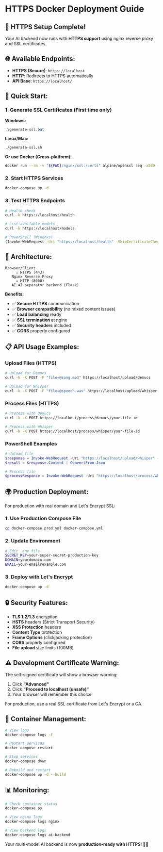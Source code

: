 # HTTPS Docker Deployment Guide

## 🔐 HTTPS Setup Complete!

Your AI backend now runs with **HTTPS support** using nginx reverse proxy and SSL certificates.

## 🌐 **Available Endpoints:**

- **HTTPS (Secure)**: `https://localhost`
- **HTTP**: Redirects to HTTPS automatically
- **API Base**: `https://localhost/`

## 🚀 **Quick Start:**

### 1. Generate SSL Certificates (First time only)

**Windows:**
```powershell
.\generate-ssl.bat
```

**Linux/Mac:**
```bash
./generate-ssl.sh
```

**Or use Docker (Cross-platform):**
```bash
docker run --rm -v "${PWD}/nginx/ssl:/certs" alpine/openssl req -x509 -newkey rsa:2048 -keyout /certs/key.pem -out /certs/cert.pem -days 365 -nodes -subj "/C=US/ST=State/L=City/O=Development/CN=localhost"
```

### 2. Start HTTPS Services

```bash
docker-compose up -d
```

### 3. Test HTTPS Endpoints

```bash
# Health check
curl -k https://localhost/health

# List available models  
curl -k https://localhost/models

# PowerShell (Windows)
(Invoke-WebRequest -Uri "https://localhost/health" -SkipCertificateCheck).Content
```

## 🔧 **Architecture:**

```
Browser/Client
     ↓ HTTPS (443)
   Nginx Reverse Proxy
     ↓ HTTP (8000)
   AI AI separator backend (Flask)
```

**Benefits:**
- ✅ **Secure HTTPS** communication
- ✅ **Browser compatibility** (no mixed content issues)
- ✅ **Load balancing** ready
- ✅ **SSL termination** at nginx
- ✅ **Security headers** included
- ✅ **CORS** properly configured

## 📋 **API Usage Examples:**

### Upload Files (HTTPS)
```bash
# Upload for Demucs
curl -k -X POST -F "file=@song.mp3" https://localhost/upload/demucs

# Upload for Whisper
curl -k -X POST -F "file=@speech.wav" https://localhost/upload/whisper
```

### Process Files (HTTPS)
```bash
# Process with Demucs
curl -k -X POST https://localhost/process/demucs/your-file-id

# Process with Whisper
curl -k -X POST https://localhost/process/whisper/your-file-id
```

### PowerShell Examples
```powershell
# Upload file
$response = Invoke-WebRequest -Uri "https://localhost/upload/whisper" -Method Post -Form @{file = Get-Item "speech.wav"} -SkipCertificateCheck
$result = $response.Content | ConvertFrom-Json

# Process file
$processResponse = Invoke-WebRequest -Uri "https://localhost/process/whisper/$($result.file_id)" -Method Post -SkipCertificateCheck
```

## 🌍 **Production Deployment:**

For production with real domain and Let's Encrypt SSL:

### 1. Use Production Compose File
```bash
cp docker-compose.prod.yml docker-compose.yml
```

### 2. Update Environment
```bash
# Edit .env file
SECRET_KEY=your-super-secret-production-key
DOMAIN=yourdomain.com
EMAIL=your-email@example.com
```

### 3. Deploy with Let's Encrypt
```bash
docker-compose up -d
```

## 🔒 **Security Features:**

- **TLS 1.2/1.3** encryption
- **HSTS** headers (Strict Transport Security)
- **XSS Protection** headers
- **Content Type** protection
- **Frame Options** (clickjacking protection)
- **CORS** properly configured
- **File upload** size limits (100MB)

## ⚠️ **Development Certificate Warning:**

The self-signed certificate will show a browser warning:
1. Click **"Advanced"**
2. Click **"Proceed to localhost (unsafe)"**
3. Your browser will remember this choice

For production, use a real SSL certificate from Let's Encrypt or a CA.

## 🐳 **Container Management:**

```bash
# View logs
docker-compose logs -f

# Restart services
docker-compose restart

# Stop services
docker-compose down

# Rebuild and restart
docker-compose up -d --build
```

## 📊 **Monitoring:**

```bash
# Check container status
docker-compose ps

# View nginx logs
docker-compose logs nginx

# View backend logs  
docker-compose logs ai-backend
```

Your multi-model AI backend is now **production-ready with HTTPS**! 🚀🔐